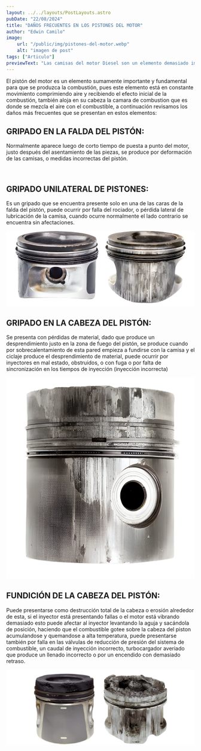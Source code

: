 ```yaml
---
layout: ../../layouts/PostLayouts.astro
pubDate: "22/08/2024"
title: "DAÑOS FRECUENTES EN LOS PISTONES DEL MOTOR"
author: "Edwin Camilo"
image:
    url: "/public/img/pistones-del-motor.webp"
    alt: "imagen de post"
tags: ["Articulo"] 
previewText: "Las camisas del motor Diesel son un elemento demasiado importante en el motor, pues estas son las que alojan los pistones que en conjunto son los que hacen que la combustión suceda. "
---
```



<div class="grid grid-cols-2 "> 

<div class="flex flex-col mr-8"> 
<p class="text-blog"> El pistón del motor es un elemento sumamente importante y fundamental para que se produzca la combustión, pues este elemento está en constante movimiento comprimiendo aire y recibiendo el efecto inicial de la combustión, también aloja en su cabeza la camara de combustion que es donde se mezcla el aire con el combustible, a continuación revisamos los daños más frecuentes que se presentan en estos elementos:
</p>

<h2 class="subtitulos-blog my-4"> GRIPADO EN LA FALDA DEL PISTÓN:  </h2> 
<p class="text-blog"> Normalmente aparece luego de corto tiempo de puesta a punto del motor, justo después del asentamiento de las piezas, se produce por deformación de las camisas, o medidas incorrectas del pistón.
</p>
<img class="rounded-t-lg w-[200px]" src="/public/img/gripado-en-la-falta-del-pistón.png" alt=""> </img>



<h2 class="subtitulos-blog my-4"> GRIPADO UNILATERAL DE PISTONES: </h2> 
<p class="text-blog"> Es un gripado que se encuentra presente solo en una de las caras de la falda del pistón, puede ocurrir por falla del rociador, o pérdida lateral de lubricación de la camisa, cuando ocurre normalmente el lado contrario se encuentra sin afectaciones.

 </p>
<img class="rounded-t-lg w-auto" src="/public/img/gripado-unilateral-de-pistones.png" alt=""> </img>

</div>

<div class="flex flex-col ml-8"> 
<h2 class="subtitulos-blog "> GRIPADO EN LA CABEZA DEL PISTÓN: </h2> 
<p class="text-blog"> Se presenta con pérdidas de material, dado que produce un desprendimiento justo en la zona de fuego del pistón, se produce cuando por sobrecalentamiento de esta pared empieza a fundirse con la camisa y el ciclaje produce el desprendimiento de material, puede ocurrir por inyectores en mal estado, obstruidos, o con fuga o por falta de sincronización en los tiempos de inyección (inyección incorrecta)

</p>
<img class="rounded-t-lg w-[200px]" src="/public/img/gripado-en-la-cabeza-del-piston.png" alt=""> </img>

<h2 class="subtitulos-blog "> FUNDICIÓN DE LA CABEZA DEL PISTÓN: </h2> 
<p class="text-blog"> Puede presentarse como destrucción total de la cabeza o erosión alrededor de esta, si el inyector está presentando fallas o el motor está vibrando demasiado esto puede afectar al inyector levantando la aguja y sacándola de posición, haciendo que el combustible gotee sobre la cabeza del piston acumulandose y quemandose a alta temperatura, puede presentarse también por falla en las válvulas de reducción de presión del sistema de combustible, un caudal de inyección incorrecto, turbocargador averiado que produce un llenado incorrecto o por un encendido con demasiado retraso.


</p>
<img class="rounded-t-lg w-auto" src="/public/img/fundición-en-la-cabeza-del-pistón.png" alt=""> </img>


</div>

</div>


